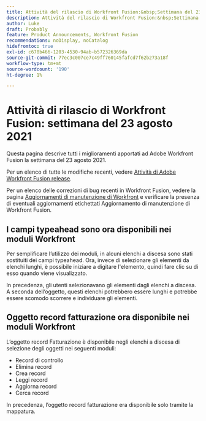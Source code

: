 ```yaml
---
title: Attività del rilascio di Workfront Fusion:&nbsp;Settimana del 23 agosto 2021
description: Attività del rilascio di Workfront Fusion:&nbsp;Settimana del 23 agosto 2021
author: Luke
draft: Probably
feature: Product Announcements, Workfront Fusion
recommendations: noDisplay, noCatalog
hidefromtoc: true
exl-id: c670b466-1203-4530-94ab-b572326369da
source-git-commit: 77ec3c007ce7c49ff760145fafcd7f62b273a18f
workflow-type: tm+mt
source-wordcount: '190'
ht-degree: 1%

---
```


# Attività di rilascio di Workfront Fusion: settimana del 23 agosto 2021

Questa pagina descrive tutti i miglioramenti apportati ad Adobe Workfront Fusion la settimana del 23 agosto 2021.

Per un elenco di tutte le modifiche recenti, vedere [Attività di Adobe Workfront Fusion release](/help/workfront-fusion/fusion-product-releases/fusion-release-activity.md).

Per un elenco delle correzioni di bug recenti in Workfront Fusion, vedere la pagina [Aggiornamenti di manutenzione di Workfront](https://experienceleague.adobe.com/docs/workfront-known-issues/releases/current-updates.html?lang=it) e verificare la presenza di eventuali aggiornamenti etichettati Aggiornamento di manutenzione di Workfront Fusion.

## I campi typeahead sono ora disponibili nei moduli Workfront

Per semplificare l’utilizzo dei moduli, in alcuni elenchi a discesa sono stati sostituiti dei campi typeahead. Ora, invece di selezionare gli elementi da elenchi lunghi, è possibile iniziare a digitare l&#39;elemento, quindi fare clic su di esso quando viene visualizzato.

In precedenza, gli utenti selezionavano gli elementi dagli elenchi a discesa. A seconda dell’oggetto, questi elenchi potrebbero essere lunghi e potrebbe essere scomodo scorrere e individuare gli elementi.

## Oggetto record fatturazione ora disponibile nei moduli Workfront

L’oggetto record Fatturazione è disponibile negli elenchi a discesa di selezione degli oggetti nei seguenti moduli:

* Record di controllo
* Elimina record
* Crea record
* Leggi record
* Aggiorna record
* Cerca record

In precedenza, l’oggetto record fatturazione era disponibile solo tramite la mappatura.
